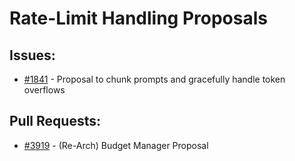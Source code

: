 # Rate-Limit Handling Proposals
## Issues:
- [#1841][1841] - Proposal to chunk prompts and gracefully handle token overflows

## Pull Requests:
- [#3919][3919] - (Re-Arch) Budget Manager Proposal

[1841]:https://github.com/Significant-Gravitas/Auto-GPT/issues/1841
[3919]:https://github.com/Significant-Gravitas/Auto-GPT/pull/3919